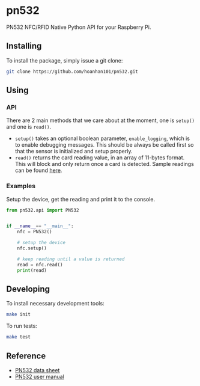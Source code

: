 # pn532

PN532 NFC/RFID Native Python API for your Raspberry Pi.

## Installing

To install the package, simply issue a git clone:
```sh
git clone https://github.com/hoanhan101/pn532.git
```

## Using

### API

There are 2 main methods that we care about at the moment, one is `setup()`
and one is `read()`.
- `setup()` takes an optional boolean parameter, `enable_logging`, which is to
  enable debugging messages. This should be always be called first so that the
  sensor is initialized and setup properly.
- `read()` returns the card reading value, in an array of 11-bytes format. This
  will block and only return once a card is detected. Sample readings can be
  found [here](data/output.txt).

### Examples

Setup the device, get the reading and print it to the console.
```python
from pn532.api import PN532


if __name__== "__main__":
    nfc = PN532()

    # setup the device
    nfc.setup()

    # keep reading until a value is returned
    read = nfc.read()
    print(read)
```

## Developing

To install necessary development tools:
```sh
make init
```

To run tests:
```sh
make test
```

## Reference
- [PN532 data sheet](https://www.nxp.com/docs/en/nxp/data-sheets/PN532_C1.pdf)
- [PN532 user manual](https://www.nxp.com/docs/en/user-guide/141520.pdf)
